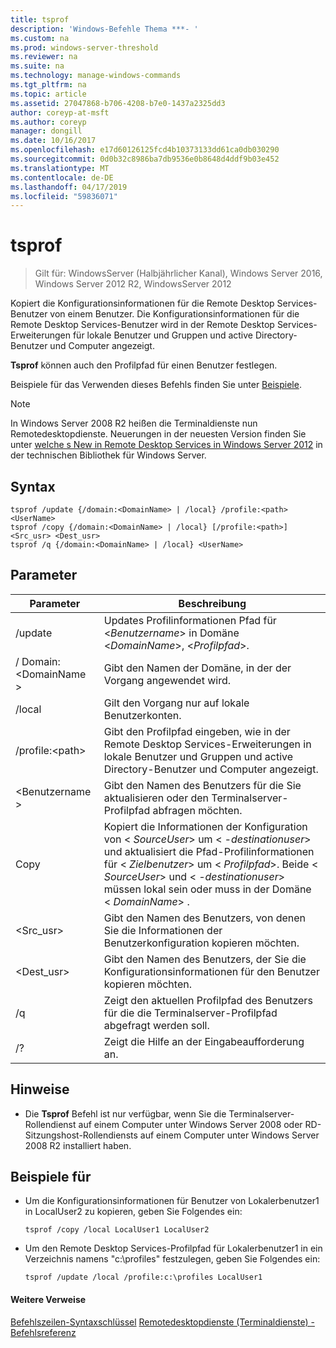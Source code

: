 ```yaml
---
title: tsprof
description: 'Windows-Befehle Thema ***- '
ms.custom: na
ms.prod: windows-server-threshold
ms.reviewer: na
ms.suite: na
ms.technology: manage-windows-commands
ms.tgt_pltfrm: na
ms.topic: article
ms.assetid: 27047868-b706-4208-b7e0-1437a2325dd3
author: coreyp-at-msft
ms.author: coreyp
manager: dongill
ms.date: 10/16/2017
ms.openlocfilehash: e17d60126125fcd4b10373133dd61ca0db030290
ms.sourcegitcommit: 0d0b32c8986ba7db9536e0b8648d4ddf9b03e452
ms.translationtype: MT
ms.contentlocale: de-DE
ms.lasthandoff: 04/17/2019
ms.locfileid: "59836071"
---
```

# <a name="tsprof"></a>tsprof

>Gilt für: WindowsServer (Halbjährlicher Kanal), Windows Server 2016, Windows Server 2012 R2, WindowsServer 2012

Kopiert die Konfigurationsinformationen für die Remote Desktop Services-Benutzer von einem Benutzer.
Die Konfigurationsinformationen für die Remote Desktop Services-Benutzer wird in der Remote Desktop Services-Erweiterungen für lokale Benutzer und Gruppen und active Directory-Benutzer und Computer angezeigt.

**Tsprof** können auch den Profilpfad für einen Benutzer festlegen.

Beispiele für das Verwenden dieses Befehls finden Sie unter [Beispiele](#BKMK_examples).

> [!NOTE]
> In Windows Server 2008 R2 heißen die Terminaldienste nun Remotedesktopdienste. Neuerungen in der neuesten Version finden Sie unter [welche s New in Remote Desktop Services in Windows Server 2012](https://technet.microsoft.com/library/hh831527) in der technischen Bibliothek für Windows Server.

## <a name="syntax"></a>Syntax
```
tsprof /update {/domain:<DomainName> | /local} /profile:<path> <UserName>
tsprof /copy {/domain:<DomainName> | /local} [/profile:<path>] <Src_usr> <Dest_usr>
tsprof /q {/domain:<DomainName> | /local} <UserName>
```

## <a name="parameters"></a>Parameter
|Parameter|Beschreibung|
|-------|--------|
|/update|Updates Profilinformationen Pfad für <*Benutzername*> in Domäne <*DomainName*>, <*Profilpfad*>.|
|/ Domain:\<DomainName >|Gibt den Namen der Domäne, in der der Vorgang angewendet wird.|
|/local|Gilt den Vorgang nur auf lokale Benutzerkonten.|
|/profile:\<path>|Gibt den Profilpfad eingeben, wie in der Remote Desktop Services-Erweiterungen in lokale Benutzer und Gruppen und active Directory-Benutzer und Computer angezeigt.|
|\<Benutzername >|Gibt den Namen des Benutzers für die Sie aktualisieren oder den Terminalserver-Profilpfad abfragen möchten.|
|Copy|Kopiert die Informationen der Konfiguration von \< *SourceUser*> um \< *-destinationuser*> und aktualisiert die Pfad-Profilinformationen für \<  *Zielbenutzer*> um \< *Profilpfad*>. Beide \< *SourceUser*> und \< *-destinationuser*> müssen lokal sein oder muss in der Domäne \< *DomainName*> .|
|\<Src_usr>|Gibt den Namen des Benutzers, von denen Sie die Informationen der Benutzerkonfiguration kopieren möchten.|
|\<Dest_usr>|Gibt den Namen des Benutzers, der Sie die Konfigurationsinformationen für den Benutzer kopieren möchten.|
|/q|Zeigt den aktuellen Profilpfad des Benutzers für die die Terminalserver-Profilpfad abgefragt werden soll.|
|/?|Zeigt die Hilfe an der Eingabeaufforderung an.|

## <a name="remarks"></a>Hinweise
-   Die **Tsprof** Befehl ist nur verfügbar, wenn Sie die Terminalserver-Rollendienst auf einem Computer unter Windows Server 2008 oder RD-Sitzungshost-Rollendiensts auf einem Computer unter Windows Server 2008 R2 installiert haben.

## <a name="BKMK_examples"></a>Beispiele für
-   Um die Konfigurationsinformationen für Benutzer von Lokalerbenutzer1 in LocalUser2 zu kopieren, geben Sie Folgendes ein:
    ```
    tsprof /copy /local LocalUser1 LocalUser2
    ```
-   Um den Remote Desktop Services-Profilpfad für Lokalerbenutzer1 in ein Verzeichnis namens "c:\profiles" festzulegen, geben Sie Folgendes ein:
    ```
    tsprof /update /local /profile:c:\profiles LocalUser1
    ```

#### <a name="additional-references"></a>Weitere Verweise
[Befehlszeilen-Syntaxschlüssel](command-line-syntax-key.md)
[Remotedesktopdienste &#40;Terminaldienste&#41; -Befehlsreferenz](remote-desktop-services-terminal-services-command-reference.md)
